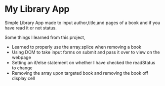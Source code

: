 # My Library App

Simple Library App made to input author,title,and pages of a book and if you have read it or not status.

Some things I learned from this project,

- Learned to properly use the array.splice when removing a book
- Using DOM to take input forms on submit and pass it over to view on the webpage
- Setting an if/else statement on whether I have checked the readStatus to change
- Removing the array upon targeted book and removing the book off display cell
